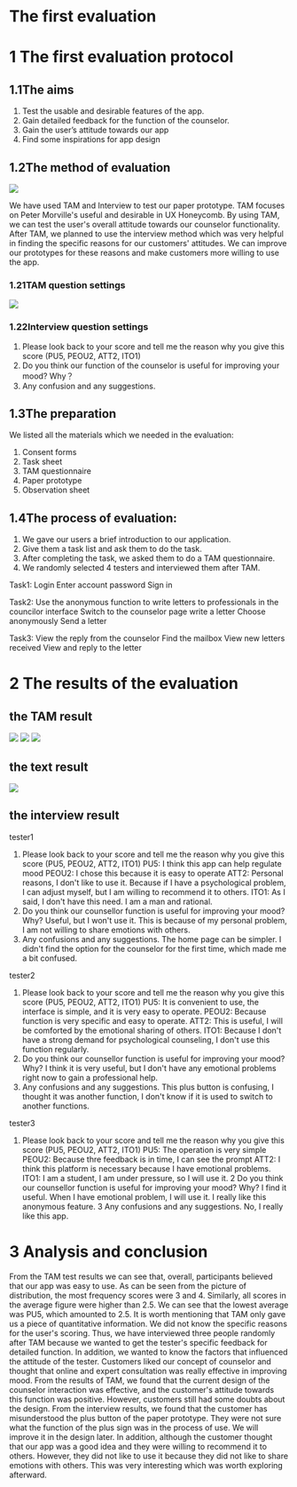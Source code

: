 # The first evaluation
# 1 The first evaluation protocol

## 1.1The aims
1.    Test the usable and desirable features of the app.
2.    Gain detailed feedback for the function of the counselor.
3.    Gain the user’s attitude towards our app
4.    Find some inspirations for app design

## 1.2The method of evaluation
<img src="https://i.imgur.com/iO7t2iJ.png">


 
We have used TAM and Interview to test our paper prototype. TAM focuses on Peter Morville's useful and desirable in UX Honeycomb. By using TAM, we can test the user's overall attitude towards our counselor functionality. After TAM, we planned to use the interview method which was very helpful in finding the specific reasons for our customers' attitudes. We can improve our prototypes for these reasons and make customers more willing to use the app.

### 1.21TAM question settings

![](https://i.imgur.com/efkwttN.png)

### 1.22Interview question settings

1.    Please look back to your score and tell me the reason why you give this score (PU5, PEOU2, ATT2, ITO1)
2.    Do you think our function of the counselor is useful for improving your mood? Why？
3.    Any confusion and any suggestions.

## 1.3The preparation

We listed all the materials which we needed in the evaluation:
1.    Consent forms
2.    Task sheet
3.    TAM questionnaire
4.    Paper prototype
5.    Observation sheet

## 1.4The process of evaluation:

1. We gave our users a brief introduction to our application.
2. Give them a task list and ask them to do the task.
3. After completing the task, we asked them to do a TAM questionnaire.
4. We randomly selected 4 testers and interviewed them after TAM.

Task1: Login
Enter account password
Sign in 

Task2: Use the anonymous function to write letters to professionals in the councilor interface
Switch to the counselor page
write a letter
Choose anonymously
Send a letter

Task3: View the reply from the counselor
Find the mailbox
View new letters received
View and reply to the letter


# 2 The results of the evaluation
 
## the TAM result
![](https://i.imgur.com/Zfz91DN.png)
![](https://i.imgur.com/BFKNS6z.png)
![](https://i.imgur.com/7NjDvEV.png)
## the text result
![](https://i.imgur.com/BmzA4xl.png)
## the interview result

tester1
1. Please look back to your score and tell me the reason why you give this score (PU5, PEOU2, ATT2, ITO1)
PU5: I think this app can help regulate mood
PEOU2: I chose this because it is easy to operate
ATT2: Personal reasons, I don't like to use it. Because if I have a psychological problem, I can adjust myself, but I am willing to recommend it to others.
ITO1: As I said, I don't have this need. I am a man and rational.
2. Do you think our counsellor function is useful for improving your mood? Why?
Useful, but I won't use it. This is because of my personal problem, I am not willing to share emotions with others.
3. Any confusions and any suggestions.
The home page can be simpler. I didn't find the option for the counselor for the first time, which made me a bit confused.

tester2
1. Please look back to your score and tell me the reason why you give this score (PU5, PEOU2, ATT2, ITO1)
PU5: It is convenient to use, the interface is simple, and it is very easy to operate.
PEOU2: Because function is very specific and easy to operate.
ATT2: This is useful, I will be comforted by the emotional sharing of others.
ITO1: Because I don't have a strong demand for psychological counseling, I don't use this function regularly.
2. Do you think our counsellor function is useful for improving your mood? Why?
I think it is very useful, but I don't have any emotional problems right now to gain a professional help.
3. Any confusions and any suggestions.
This plus button is confusing, I thought it was another function, I don't know if it is used to switch to another functions.

tester3
1. Please look back to your score and tell me the reason why you give this score (PU5, PEOU2, ATT2, ITO1)
PU5: The operation is very simple
PEOU2: Because thre feedback is in time, I can see the prompt
ATT2: I think this platform is necessary because I have emotional problems.
ITO1: I am a student, I am under pressure, so I will use it.
2 Do you think our counsellor function is useful for improving your mood? Why?
I find it useful. When I have emotional problem, I will use it. I really like this anonymous feature.
3  Any confusions and any suggestions.
No, I really like this app.






# 3 Analysis and conclusion

From the TAM test results we can see that, overall, participants believed that our app was easy to use. As can be seen from the picture of distribution, the most frequency scores were 3 and 4. Similarly, all scores in the average figure were higher than 2.5. We can see that the lowest average was PU5, which amounted to 2.5. 
It is worth mentioning that TAM only gave us a piece of quantitative information. We did not know the specific reasons for the user's scoring. Thus, we have interviewed three people randomly after TAM because we wanted to get the tester's specific feedback for detailed function. In addition, we wanted to know the factors that influenced the attitude of the tester. 
Customers liked our concept of counselor and thought that online and expert consultation was really effective in improving mood. From the results of TAM, we found that the current design of the counselor interaction was effective, and the customer's attitude towards this function was positive. However, customers still had some doubts about the design. From the interview results, we found that the customer has misunderstood the plus button of the paper prototype. They were not sure what the function of the plus sign was in the process of use. We will improve it in the design later. In addition, although the customer thought that our app was a good idea and they were willing to recommend it to others. However, they did not like to use it because they did not like to share emotions with others. This was very interesting which was worth exploring afterward.







